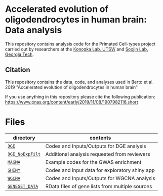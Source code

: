 Accelerated evolution of oligodendrocytes in human brain: Data analysis
==========================

This repository contains analysis code for the Primated Cell-types project carried out by researchers at the [Konopka Lab, UTSW](http://konopkalab.org/) and [Soojin Lab, Georgia Tech](http://www.yilab.gatech.edu/).

## Citation
This repository contains the data, code, and analyses used in Berto et al. 2019 "Accelerated evolution of oligodendrocytes in human brain"

If you use anything in this repository please cite the following publication:
https://www.pnas.org/content/early/2019/11/08/1907982116.short

# Files
| directory | contents | 
| --------- | -------- | 
| [`DGE`](DGE/) | Codes and Inputs/Outputs for DGE analysis |
| [`DGE_NoExpFilt`](DGE_NoExpFilt/) | Additional analysis requested from reviewers |
| [`MAGMA`](MAGMA/) | Example codes for the GWAS enrichment | 
| [`SHINY`](SHINY/) | Codes and input data for exploratory shiny app | 
| [`WGCNA`](WGCNA/) | Codes and Inputs/Outputs for WGCNA analysis | 
| [`GENESET_DATA`](GENESET_DATA/) | RData files of gene lists from multiple sources | 
